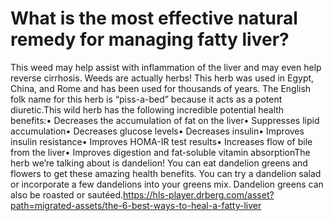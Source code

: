 # What is the most effective natural remedy for managing fatty liver?

This weed may help assist with inflammation of the liver and may even help reverse cirrhosis. Weeds are actually herbs! This herb was used in Egypt, China, and Rome and has been used for thousands of years. The English folk name for this herb is “piss-a-bed” because it acts as a potent diuretic.This wild herb has the following incredible potential health benefits:• Decreases the accumulation of fat on the liver• Suppresses lipid accumulation• Decreases glucose levels• Decreases insulin• Improves insulin resistance• Improves HOMA-IR test results• Increases flow of bile from the liver• Improves digestion and fat-soluble vitamin absorptionThe herb we’re talking about is dandelion! You can eat dandelion greens and flowers to get these amazing health benefits. You can try a dandelion salad or incorporate a few dandelions into your greens mix. Dandelion greens can also be roasted or sautéed.https://hls-player.drberg.com/asset?path=migrated-assets/the-6-best-ways-to-heal-a-fatty-liver